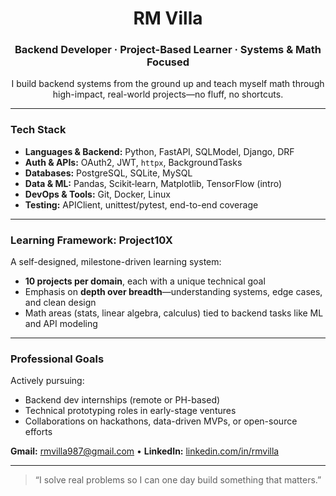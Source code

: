 <h1 align="center">RM Villa</h1>
<h3 align="center">Backend Developer · Project-Based Learner · Systems & Math Focused</h3>
<p align="center">
  I build backend systems from the ground up and teach myself math through high-impact, real-world projects—no fluff, no shortcuts.
</p>

---

### Tech Stack

- **Languages & Backend:** Python, FastAPI, SQLModel, Django, DRF  
- **Auth & APIs:** OAuth2, JWT, `httpx`, BackgroundTasks  
- **Databases:** PostgreSQL, SQLite, MySQL  
- **Data & ML:** Pandas, Scikit‑learn, Matplotlib, TensorFlow (intro)  
- **DevOps & Tools:** Git, Docker, Linux  
- **Testing:** APIClient, unittest/pytest, end-to-end coverage

---

### Learning Framework: Project10X

A self-designed, milestone-driven learning system:

- **10 projects per domain**, each with a unique technical goal 
- Emphasis on **depth over breadth**—understanding systems, edge cases, and clean design
- Math areas (stats, linear algebra, calculus) tied to backend tasks like ML and API modeling

---

### Professional Goals

Actively pursuing:
- Backend dev internships (remote or PH-based)
- Technical prototyping roles in early-stage ventures
- Collaborations on hackathons, data-driven MVPs, or open-source efforts

**Gmail:** rmvilla987@gmail.com • **LinkedIn:** [linkedin.com/in/rmvilla](https://www.linkedin.com/in/villarm/)

---

> “I solve real problems so I can one day build something that matters.”
